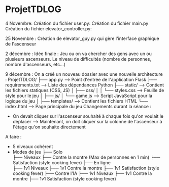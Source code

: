 # ProjetTDLOG
4 Novembre:
Création du fichier user.py:
Création du fichier main.py  
Création du fichier elevator_controller.py:

25 Novembre :
Création de elevator_guy.py qui gère l'interface graphique de l'ascenseur

2 décembre : 
Idée finale : Jeu ou on va chercher des gens avec un ou plusieurs ascenseurs. Le niveau de difficultés (nombre de personnes, nombre d'ascenseurs, etc...)

9 décembre : 
On a créé un nouveau dossier avec une nouvelle architecture :
ProjetTDLOG/
├── app.py               --> Point d'entrée de l'application Flask
├── requirements.txt     --> Liste des dépendances Python
├── static/              --> Contient les fichiers statiques (CSS, JS)
│   ├── css/
│   │   └── styles.css    --> Feuille de style pour le jeu
│   ├── js/
│       └── game.js       --> Script JavaScript pour la logique du jeu
│ 
├── templates/           --> Contient les fichiers HTML
        └── index.html        --> Page principale du jeu
Changements durant la séance : 
- On devait cliquer sur l'ascenseur souhaité à chaque fois qu'on voulait le déplacer --> Maintenant, on doit cliquer sur la colonne de l'ascenseur à l'étage qu'on souhaite directement

A faire :
- 5 niveaux cohérent
- Modes de jeu
    ├── Solo     
            ├── Niveaux
            ├── Contre la montre (Max de personnes en 1 min)
            ├── Satisfaction (style cooking fever)
    ├── En ligne     
            ├── 1v1 Niveaux
            ├── 1v1 Contre la montre
            ├── 1v1 Satisfaction (style cooking fever)
    ├── Contre l'IA
            ├── 1v1 Niveaux
            ├── 1v1 Contre la montre 
            ├── 1v1 Satisfaction (style cooking fever)
    
